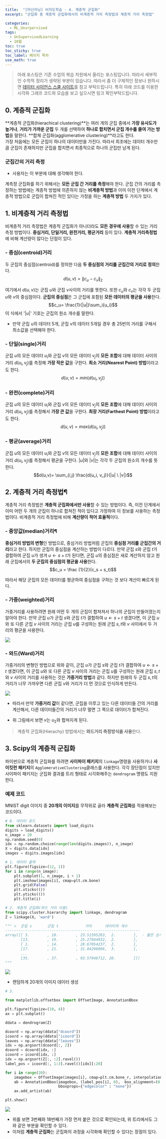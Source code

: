 ```yaml
---
title:  "[머신러닝] 비지도학습 - 4. 계층적 군집화"
excerpt: "군집화 중 계층적 군집화에서의 비계층적 거리 측정법과 계층적 거리 측정법"

categories:
  - ML_Unsrpervised
tags:
  - UnSupervisedLearning
  - 10월
toc: true
toc_sticky: true
toc_label: 페이지 목차
use_math: true
---
```

> 아래 포스팅은 기존 수업의 복습 차원에서 올리는 포스팅입니다. 따라서 세부적인 수학적 정리가 생략된 부분이 있습니다. 따라서 좀 더 구체적인 정보나 원하시면 [데이터 사이언스 스쿨 사이트](https://datascienceschool.net/03%20machine%20learning/16.04%20%EA%B3%84%EC%B8%B5%EC%A0%81%20%EA%B5%B0%EC%A7%91%ED%99%94.html)를 참고 부탁드립니다. 특히 아래 코드를 이용한 시각화 그래프 코드와 모습을 보고 싶으시면 링크 확인부탁드립니다.  

## 0. 계층적 군집화
**계층적 군집화(hierachical clustering)**는 여러 개의 군집 중에서 **가장 유사도가 높거나**, **거리가 가까운 군집** 두 개를 선택하여 **하나로 합치면서 군집 개수를 줄여 가는 방법**을 말한다. **합체 군집화(agglomerative clustering)**라고도 한다.   
가장 처음에는 모든 군집이 하나의 데이터만을 가진다. 따라서 최초에는 데이터 개수만큼 군집이 존재하지만 군집을 합치면서 최종적으로 하나의 군집만 남게 된다.

### 군집간의 거리 측정
- 사용자는 이 부분에 대해 생각해야 한다.

계측정 군집화를 하기 위해서는 **모든 군집 간 거리를 측정**해야 한다. 군집 간의 거리를 측정하는 방법에는 계층적 방법에 의존하지 않는 **비계층적 방법**과 이미 이전 단계에서 계층적 방법으로 군집이 합쳐진 적인 있다는 가정을 하는 **계층적 방법** 두 가지가 있다.

## 1. 비계층적 거리 측정법
비계층적 거리 측정법은 계층적 군집화가 아니더라도 **모든 경우에 사용**할 수 있는 거리 측정 방법이다. **중심거리, 단일거리, 완전거리, 평균거리** 등이 있다. **계층적 거리측정법**에 비해 계산량이 많다는 단점이 있다.

### - 중심(centroid)거리
  두 군집의 중심점(centroid)를 정의한 다음 **두 중심점의 거리를 군집간의 거리로 정의**한다.
$$d(u,v)= \| c_u−c_v \|_2$$

여기에서 $d(u,v)$는 군집 $u$와 군집 $v$사이의 거리를 뜻한다. 또한 $c_u$와 $c_v$는 각각 두 군집 $u$와 $v$의 중심점이다. **군집의 중심점**은 그 군집에 포함된 **모든 데이터의 평균을 사용**한다.
$$c_u= \frac{1}{|u|}\sum_i{u_i}$$
이 식에서 '|$u$|' 기호는 군집의 원소 개수를 말한다.
- 만약 군집 u의 데이터 5개, 군집 v의 데이터 5개일 경우 총 25번의 거리를 구해서 최소값을 선택해야 한다.

### - 단일(single)거리
  군집 $u$의 모든 데이터 $u_i$와 군집 $v$의 모든 데이터 $v_j$의 **모든 조합**에 대해 데이터 사이의 거리 $d(u_i,v_j)$를 측정해 **가장 작은 값**을 구한다. **최소 거리(Nearest Point) 방법**이라고도 한다.
$$d(u,v)=min(d(u_i,v_j))$$

### - 완전(complete)거리
  군집 $u$의 모든 데이터 $u_i$와 군집 $v$의 모든 데이터 $v_j$의 **모든 조합**에 대해 데이터 사이의 거리 $d(u_i,v_j)$를 측정해서 **가장 큰 값**을 구한다. **최장 거리(Farthest Point) 방법**이라고도 한다.
$$d(u,v)=max(d(u_i,v_j))$$

### - 평균(average)거리
  군집 $u$의 모든 데이터 $u_i$와 군집 $v$의 모든 데이터 $v_j$의 **모든 조합**에 대해 데이터 사이의 거리 $d(u_i,v_j)$를 측정해서 평균을 구한다. |$u$|와 |$v$|는 각각 두 군집의 원소의 개수를 뜻한다.
$$d(u,v)= \sum_{i,j} \frac{d(u_i, v_j)}{|u| \ |v|}$$

## 2. 계층적 거리 측정법¶
계층적 거리 측정법은 **계층적 군집화에서만 사용**할 수 있는 방법이다. 즉, 이전 단계에서 이미 어떤 두 개의 군집이 하나로 합쳐진 적이 있다고 가정하여 이 정보를 사용하는 측정법이다. 비계층적 거리 측정법에 비해 **계산량이 적어 효율적**이다.

### - 중앙값(median)거리¶
**중심거리 방법의 변형**인 방법으로, 중심거리 방법처럼 군집의 **중심점 거리를 군집간의 거리**라고 한다. 하지만 군집의 중심점을 계산하는 방법이 다르다. 만약 군집 $s$와 군집 $t$가 결합하여 군집 $u$가 생겨 $u ← s + t$가 된다면, 군집 $u$의 중심점은 새로 계산하지 않고 원래 군집에서의 **두 군집의 중심점의 평균을 사용**한다. 
$$c_u = \frac {1}{2}(c_s + s_t)$$

따라서 해당 군집의 모든 데이터를 평균하여 중심점을 구하는 것 보다 계산이 빠르게 된다.

### - 가중(weighted)거리
가중거리를 사용하려면 원래 어떤 두 개의 군집이 합쳐져서 하나의 군집이 만들어졌는지 알아야 한다. 만약 군집 $u$가 군집 $s$와 군집 $t$가 결합하여 $u ← s + t$ 생겼다면, 이 군집 $u$와 또 다른 군집 $v$ 사이의 거리는 군집 $u$를 구성하는 원래 군집 $s, t$와 $v$ 사이에서 두 거리의 평균을 사용한다.

![](/assets/images/UnSupervised4_0.JPG)

### - 와드(Ward)거리
가중거리의 변형인 방법으로 위와 같이, 군집 $u$가 군집 $s$와 군집 $t$가 결합하여 $u ← s + t$ 생겼다면, 이 군집 $u$와 또 다른 군집 $v$ 사이의 거리는 군집 $u$를 구성하는 원래 군집 $s, t$와 $v$ 사이의 거리를 사용하는 것은 **가중거리 방법**과 같다. 하지만 원래의 두 군집 $s, t$의 거리가 너무 가까우면 다른 군집 $v$와 거리가 더 먼 것으로 인식하게 만든다.

![](/assets/images/UnSupervised4_1.JPG)

- 따라서 만약 **가중거리 값**이 같다면, 군집을 이루고 있는 다른 데이터들 간의 거리를 계산해서, 다른 데이터들간의 거리가 너무 멀면 그 쪽으로 데이터가 합쳐진다. 

- 위 그림에서 보면 $v$는 $u_2$와 합쳐지게 된다. 


> 계층적 군집화(Hierachy) 방법에서는 **와드거리 측정방식을 사용**한다.

## 3. Scipy의 계층적 군집화
파이썬으로 계층적 군집화를 하려면 **사이파이 패키지**의 `linkage`명령을 사용하거나 **사이킷런 패키지**의 `AgglomerativeClustering`클래스를 사용한다. 각각 장단점이 있지만 사이파이 패키지는 군집화 결과를 트리 형태로 시각화해주는 `dendrogram` 명령도 지원한다.

### 예제 코드
MNIST digit 이미지 중 **20개의 이미지**를 무작위로 골라 **계층적 군집화**를 적용해보는 코드이다.

```py
# 0. 데이터 로드
from sklearn.datasets import load_digits
digits = load_digits()
n_image = 20
np.random.seed(0)
idx = np.random.choice(range(len(digits.images)), n_image)
X = digits.data[idx]
images = digits.images[idx]

# 1. 데이터 출력
plt.figure(figsize=(12, 1))
for i in range(n_image):
    plt.subplot(1, n_image, i + 1)
    plt.imshow(images[i], cmap=plt.cm.bone)
    plt.grid(False)
    plt.xticks(())
    plt.yticks(())
    plt.title(i)

# 2. 계층적 군집화(와드 거리 이용)
from scipy.cluster.hierarchy import linkage, dendrogram
Z = linkage(X, 'ward')

""" >  군집 s       군집 t            거리      데이터의 개수
-------------------------------------------------------------
array([[ 3.        , 18.        , 23.51595203,  2.        ],  - 붙은 순서
       [13.        , 19.        , 25.27844932,  2.        ],
       [ 1.        , 14.        , 28.67054237,  2.        ],
       [17.        , 21.        , 31.04298096,  3.        ],
       ...
       [35.        , 37.        , 93.57946712, 20.        ]])
"""
```

![](/assets/images/UnSupervised4_2.png)

- 랜덤하게 20개의 이미지 데이터 생성


```py
# 3. 

from matplotlib.offsetbox import OffsetImage, AnnotationBbox

plt.figure(figsize=(10, 4))
ax = plt.subplot()

ddata = dendrogram(Z)

dcoord = np.array(ddata["dcoord"])
icoord = np.array(ddata["icoord"])
leaves = np.array(ddata["leaves"])
idx = np.argsort(dcoord[:, 2])
dcoord = dcoord[idx, :]
icoord = icoord[idx, :]
idx = np.argsort(Z[:, :2].ravel())
label_pos = icoord[:, 1:3].ravel()[idx][:20]

for i in range(20):
    imagebox = OffsetImage(images[i], cmap=plt.cm.bone_r, interpolation="bilinear", zoom=3)
    ab = AnnotationBbox(imagebox, (label_pos[i], 0),  box_alignment=(0.5, -0.1), 
                        bboxprops={"edgecolor" : "none"})
    ax.add_artist(ab)

plt.show()
```

![](/assets/images/UnSupervised4_3.png)

- 위를 보면 3번째와 18번째가 가장 먼저 붙은 것으로 확인되는데, 위 트리에서도 그와 같은 부분을 확인할 수 있다.
- 이처럼 **계층적 군집화**는 군집화의 과정을 시각화해 확인할 수 있다는 장점이 있다.